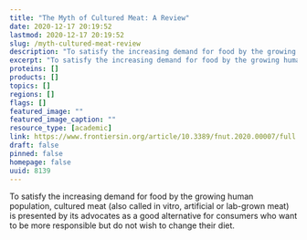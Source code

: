 ```yaml
---
title: "The Myth of Cultured Meat: A Review"
date: 2020-12-17 20:19:52
lastmod: 2020-12-17 20:19:52
slug: /myth-cultured-meat-review
description: "To satisfy the increasing demand for food by the growing human population, cultured meat (also called in vitro, artificial or lab-grown meat) is presented by its advocates as a good alternative for consumers who want to be more responsible but do not wish to change their&nbsp;diet."
excerpt: "To satisfy the increasing demand for food by the growing human population, cultured meat (also called in vitro, artificial or lab-grown meat) is presented by its advocates as a good alternative for consumers who want to be more responsible but do not wish to change their&nbsp;diet."
proteins: []
products: []
topics: []
regions: []
flags: []
featured_image: ""
featured_image_caption: ""
resource_type: [academic]
link: https://www.frontiersin.org/article/10.3389/fnut.2020.00007/full
draft: false
pinned: false
homepage: false
uuid: 8139
---
```

To satisfy the increasing demand for food by the growing human
population, cultured meat (also called in vitro, artificial or lab-grown
meat) is presented by its advocates as a good alternative for consumers
who want to be more responsible but do not wish to change their diet.
